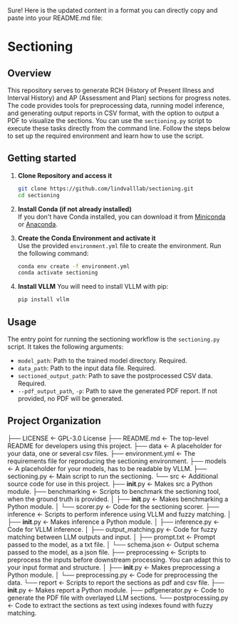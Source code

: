 Sure! Here is the updated content in a format you can directly copy and paste into your README.md file:

# Sectioning

## Overview
This repository serves to generate RCH (History of Present Illness and Interval History) and AP (Assessment and Plan) sections for progress notes. The code provides tools for preprocessing data, running model inference, and generating output reports in CSV format, with the option to output a PDF to visualize the sections. You can use the `sectioning.py` script to execute these tasks directly from the command line. Follow the steps below to set up the required environment and learn how to use the script.

## Getting started

1. **Clone Repository and access it**
   ```bash
   git clone https://github.com/lindvalllab/sectioning.git
   cd sectioning

2. **Install Conda (if not already installed)**  
   If you don't have Conda installed, you can download it from [Miniconda](https://docs.conda.io/en/latest/miniconda.html) or [Anaconda](https://www.anaconda.com/).

3. **Create the Conda Environment and activate it**  
   Use the provided `environment.yml` file to create the environment. Run the following command:
   ```bash
   conda env create -f environment.yml
   conda activate sectioning

4. **Install VLLM**
   You will need to install VLLM with pip:
   ```bash
   pip install vllm

## Usage

The entry point for running the sectioning workflow is the `sectioning.py` script. It takes the following arguments:

* `model_path`: Path to the trained model directory. Required.
* `data_path`: Path to the input data file. Required.
* `sectioned_output_path`: Path to save the postprocessed CSV data. Required.
* `--pdf_output_path`, `-p`: Path to save the generated PDF report. If not provided, no PDF will be generated.

## Project Organization

   ├── LICENSE                <- GPL-3.0 License
   ├── README.md              <- The top-level README for developers using this project.
   ├── data                   <- A placeholder for your data, one or several csv files.
   ├── environment.yml        <- The requirements file for reproducing the sectioning environment.
   ├── models                 <- A placeholder for your models, has to be readable by VLLM.
   ├── sectioning.py          <- Main script to run the sectioning. 
   └── src                    <- Additional source code for use in this project.
      ├── __init__.py               <- Makes src a Python module.
      ├── benchmarking              <- Scripts to benchmark the sectioning tool, when the ground truth is provided.
      │   ├── __init__.py                 <- Makes benchmarking a Python module.
      │   └── scorer.py                   <- Code for the sectioning scorer.
      ├── inference                 <- Scripts to perform inference using VLLM and fuzzy matching.
      │   ├── __init__.py                 <- Makes inference a Python module.
      │   ├── inference.py                <- Code for VLLM inference.
      │   ├── output_matching.py          <- Code for fuzzy matching between LLM outputs and input.
      │   ├── prompt.txt                  <- Prompt passed to the model, as a txt file.
      │   └── schema.json                 <- Output schema passed to the model, as a json file.
      ├── preprocessing             <- Scripts to preprocess the inputs before downstream processing. You can adapt this to your input format and structure.
      │   ├── __init__.py                 <- Makes preprocessing a Python module.
      │   └── preprocessing.py            <- Code for preprocessing the data.
      └── report                    <- Scripts to report the sections as pdf and csv file.
         ├── __init__.py                  <- Makes report a Python module.
         ├── pdfgenerator.py              <- Code to generate the PDF file with overlayed LLM sections.
         └── postprocessing.py            <- Code to extract the sections as text using indexes found with fuzzy matching.